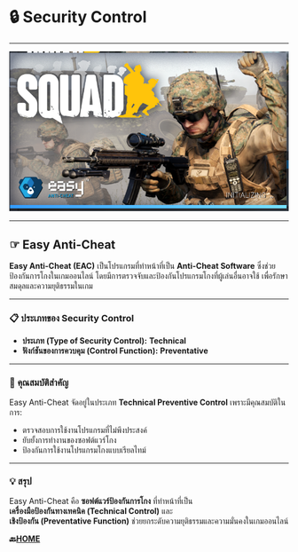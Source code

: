 # 🔒 **Security Control**

---

![Easy Anti-Cheat](img/Anti-cheat.png)

---

## ☞ **Easy Anti-Cheat**

**Easy Anti-Cheat (EAC)** เป็นโปรแกรมที่ทำหน้าที่เป็น **Anti-Cheat Software** ซึ่งช่วยป้องกันการโกงในเกมออนไลน์ โดยมีการตรวจจับและป้องกันโปรแกรมโกงที่ผู้เล่นอื่นอาจใช้ เพื่อรักษาสมดุลและความยุติธรรมในเกม

---

### 📋 **ประเภทของ Security Control**

- **ประเภท (Type of Security Control):** **Technical**  
- **ฟังก์ชันของการควบคุม (Control Function):** **Preventative**  

---

### 🔑 **คุณสมบัติสำคัญ**

Easy Anti-Cheat จัดอยู่ในประเภท **Technical Preventive Control** เพราะมีคุณสมบัติในการ:  
- ตรวจสอบการใช้งานโปรแกรมที่ไม่พึงประสงค์  
- ยับยั้งการทำงานของซอฟต์แวร์โกง  
- ป้องกันการใช้งานโปรแกรมโกงแบบเรียลไทม์  

---

### 💡 **สรุป**

Easy Anti-Cheat คือ **ซอฟต์แวร์ป้องกันการโกง** ที่ทำหน้าที่เป็น  
**เครื่องมือป้องกันทางเทคนิค (Technical Control)** และ  
**เชิงป้องกัน (Preventative Function)** ช่วยยกระดับความยุติธรรมและความมั่นคงในเกมออนไลน์

**🔙[HOME](README.md)**

